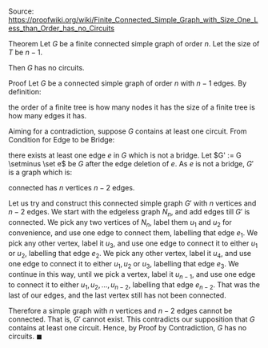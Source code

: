 # 

Source: https://proofwiki.org/wiki/Finite_Connected_Simple_Graph_with_Size_One_Less_than_Order_has_no_Circuits

Theorem
Let $G$ be a finite connected simple graph of order $n$.
Let the size of $T$ be $n - 1$.

Then $G$ has no circuits.


Proof
Let $G$ be a connected simple graph of order $n$ with $n - 1$ edges.
By definition:

the order of a finite tree is how many nodes it has
the size of a finite tree is how many edges it has.

Aiming for a contradiction, suppose $G$ contains at least one circuit.
From Condition for Edge to be Bridge:

there exists at least one edge $e$ in $G$ which is not a bridge.
Let $G' := G \setminus \set e$ be $G$ after the edge deletion of $e$.
As $e$ is not a bridge, $G'$ is a graph which is:

connected
has $n$ vertices
$n - 2$ edges.

Let us try and construct this connected simple graph $G'$ with $n$ vertices and $n - 2$ edges.
We start with the edgeless graph $N_n$, and add edges till $G'$ is connected.
We pick any two vertices of $N_n$, label them $u_1$ and $u_2$ for convenience, and use one edge to connect them, labelling that edge $e_1$.
We pick any other vertex, label it $u_3$, and use one edge to connect it to either $u_1$ or $u_2$, labelling that edge $e_2$.
We pick any other vertex, label it $u_4$, and use one edge to connect it to either $u_1, u_2$ or $u_3$, labelling that edge $e_3$.
We continue in this way, until we pick a vertex, label it $u_{n - 1}$, and use one edge to connect it to either $u_1, u_2, \ldots, u_{n - 2}$, labelling that edge $e_{n - 2}$.
That was the last of our edges, and the last vertex still has not been connected.

Therefore a simple graph with $n$ vertices and $n - 2$ edges cannot be connected.
That is, $G'$ cannot exist.
This contradicts our supposition that $G$ contains at least one circuit.
Hence, by Proof by Contradiction, $G$ has no circuits.
$\blacksquare$





